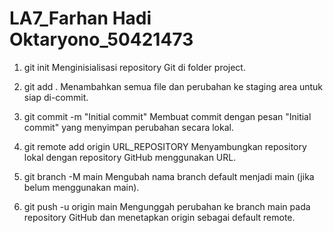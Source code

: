 # LA7_Farhan Hadi Oktaryono_50421473

1. git init
Menginisialisasi repository Git di folder project.

2. git add .
Menambahkan semua file dan perubahan ke staging area untuk siap di-commit.

3. git commit -m "Initial commit"
Membuat commit dengan pesan "Initial commit" yang menyimpan perubahan secara lokal.

4. git remote add origin URL_REPOSITORY
Menyambungkan repository lokal dengan repository GitHub menggunakan URL.

5. git branch -M main
Mengubah nama branch default menjadi main (jika belum menggunakan main).

6. git push -u origin main
Mengunggah perubahan ke branch main pada repository GitHub dan menetapkan origin sebagai default remote.

